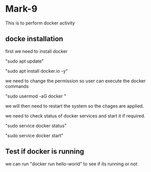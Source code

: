 # Mark-9
This is to perform docker activity

## docke installation

first we need to install docker 

"sudo apt update"

"sudo apt install docker.io -y"

we need to change the permission so user can execute the docker commands

"sudo usermod -aG docker <user> "


we will then need to restart the system so the chages are applied.

we need to check status of docker services and start it if required.

"sudo service docker status" 

"sudo service docker start"

## Test if docker is running

we can run "docker run hello-world" to see if its running or not
